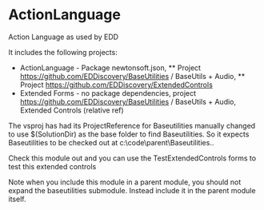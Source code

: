 # ActionLanguage
Action Language as used by EDD

It includes the following projects:

* ActionLanguage - Package newtonsoft.json, 
** Project https://github.com/EDDiscovery/BaseUtilities / BaseUtils + Audio, 
** Project https://github.com/EDDiscovery/ExtendedControls
* Extended Forms - no package dependencies, project https://github.com/EDDiscovery/BaseUtilities / BaseUtils + Audio, Extended Controls (relative ref)

The vsproj has had its ProjectReference for Baseutilities manually changed to use $(SolutionDir) as the base folder to find Baseutilities. So it expects Baseutilities to be checked out at c:\code\parent\Baseutilities\..

Check this module out and you can use the TestExtendedControls forms to test this extended controls

Note when you include this module in a parent module, you should not expand the baseutilities submodule.  Instead include it in the parent module itself.  

